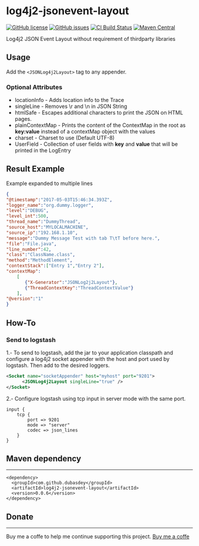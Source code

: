 # log4j2-jsonevent-layout

[![GitHub license](https://img.shields.io/badge/license-LGPL-blue.svg)](https://raw.githubusercontent.com/dubasdey/log4j2-jsonevent-layout/master/LICENSE)
[![GitHub issues](https://img.shields.io/github/issues/dubasdey/log4j2-jsonevent-layout.svg)](https://github.com/dubasdey/log4j2-jsonevent-layout/issues)
[![CI Build Status](https://github.com/dubasdey/log4j2-jsonevent-layout/actions/workflows/maven.yml/badge.svg)](https://github.com/dubasdey/log4j2-jsonevent-layout/actions/workflows/maven.yml)
[![Maven Central](https://img.shields.io/maven-central/v/com.github.dubasdey/log4j2-jsonevent-layout.svg)](https://search.maven.org/artifact/com.github.dubasdey/log4j2-jsonevent-layout)

Log4j2 JSON Event Layout without requirement of thirdparty libraries

## Usage

Add the `<JSONLog4j2Layout>` tag to any appender.

### Optional Attributes

* locationInfo - Adds location info to the Trace
* singleLine - Removes \r and \n in JSON String
* htmlSafe - Escapes additional characters to print the JSON on HTML pages.
* plainContextMap - Prints the content of the ContextMap in the root as __key:value__ instead of a contextMap object with the values
* charset - Charset to use (Default UTF-8)
* UserField - Collection of user fields with __key__ and __value__ that will be printed in the LogEntry


## Result Example

Example expanded to multiple lines

```json
{
"@timestamp":"2017-05-03T15:46:34.393Z",
"logger_name":"org.dummy.logger",
"level":"DEBUG",
"level_int":500,
"thread_name":"DummyThread",
"source_host":"MYLOCALMACHINE",
"source_ip":"192.168.1.10",
"message":"Dummy Message Test with tab T\tT before here.",
"file":"File.java",
"line_number":42,
"class":"ClassName.class",
"method":"MethodElement",
"contextStack":["Entry 1","Entry 2"],
"contextMap":
    [
       {"X-Generator":"JSONLog2j2Layout"},
       {"ThreadContextKey":"ThreadContextValue"}
    ],
"@version":"1"
}
```

## How-To

### Send to logstash 

1.- To send to logstash, add the jar to your application classpath and configure a log4j2 socket appender with the host and port used by logstash. Then add to the desired loggers.

```xml
<Socket name="socketAppender" host="myhost" port="9201">
      <JSONLog4j2Layout singleLine="true" />
</Socket>
```



2.- Configure logstash using tcp input in server mode with the same port.

```
input {
    tcp {
        port => 9201
        mode => "server"
        codec => json_lines
    }
}
```

## Maven dependency
-----------------------------------------------------------------------------------------

```
<dependency>
  <groupId>com.github.dubasdey</groupId>
  <artifactId>log4j2-jsonevent-layout</artifactId>
  <version>0.0.6</version>
</dependency>
```

## Donate
-----------------------------------------------------------------------------------------
Buy me a coffe to help me continue supporting this project. 
<a href="https://www.paypal.com/donate/?hosted_button_id=K6DQ5GLE8KHGY">Buy me a coffe</a>
